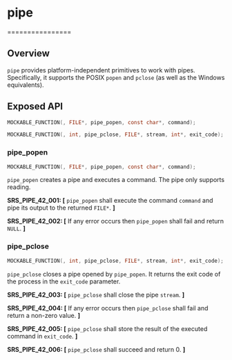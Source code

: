 # pipe
================

## Overview

`pipe` provides platform-independent primitives to work with pipes. Specifically, it supports the POSIX `popen` and `pclose` (as well as the Windows equivalents).

## Exposed API

```c
MOCKABLE_FUNCTION(, FILE*, pipe_popen, const char*, command);

MOCKABLE_FUNCTION(, int, pipe_pclose, FILE*, stream, int*, exit_code);
```

### pipe_popen

```c
MOCKABLE_FUNCTION(, FILE*, pipe_popen, const char*, command);
```

`pipe_popen` creates a pipe and executes a command. The pipe only supports reading.

**SRS_PIPE_42_001: [** `pipe_popen` shall execute the command `command` and pipe its output to the returned `FILE*`. **]**

**SRS_PIPE_42_002: [** If any error occurs then `pipe_popen` shall fail and return `NULL`. **]**

### pipe_pclose

```c
MOCKABLE_FUNCTION(, int, pipe_pclose, FILE*, stream, int*, exit_code);
```

`pipe_pclose` closes a pipe opened by `pipe_popen`. It returns the exit code of the process in the `exit_code` parameter.

**SRS_PIPE_42_003: [** `pipe_pclose` shall close the pipe `stream`. **]**

**SRS_PIPE_42_004: [** If any error occurs then `pipe_pclose` shall fail and return a non-zero value. **]**

**SRS_PIPE_42_005: [** `pipe_pclose` shall store the result of the executed command in `exit_code`. **]**

**SRS_PIPE_42_006: [** `pipe_pclose` shall succeed and return 0. **]**


